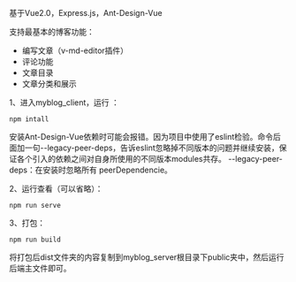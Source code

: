 基于Vue2.0，Express.js，Ant-Design-Vue

支持最基本的博客功能：
- 编写文章（v-md-editor插件）
- 评论功能
- 文章目录
- 文章分类和展示

1、进入myblog_client，运行 ：

```
npm intall
```
安装Ant-Design-Vue依赖时可能会报错。因为项目中使用了eslint检验。命令后面加一句--legacy-peer-deps，告诉eslint忽略掉不同版本的问题并继续安装，保证各个引入的依赖之间对自身所使用的不同版本modules共存。
 --legacy-peer-deps：在安装时忽略所有 peerDependencie。

2、运行查看（可以省略）：

```
npm run serve
```
3、打包：
```
npm run build
```
将打包后dist文件夹的内容复制到myblog_server根目录下public夹中，然后运行后端主文件即可。